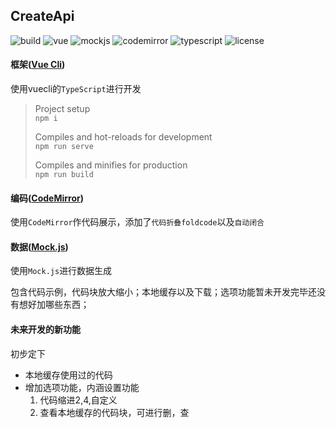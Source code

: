 ## CreateApi
![build](https://img.shields.io/badge/build-passing-brightgreen)
![vue](https://img.shields.io/badge/vue-4.1.2-4DC71F)
![mockjs](https://img.shields.io/badge/mockjs-^1.1.0-4DC71F)
![codemirror](https://img.shields.io/badge/codemirror-^5.50.2-4DC71F)
![typescript](https://img.shields.io/badge/typescript-^3.5.3-4DC71F)
![license](https://img.shields.io/badge/license-MIT-green)

#### 框架([Vue Cli](https://cli.vuejs.org/zh/))
使用vuecli的`TypeScript`进行开发
> Project setup  
> `npm i`  
>  
> Compiles and hot-reloads for development  
> `npm run serve`  
>  
> Compiles and minifies for production  
> `npm run build`

#### 编码([CodeMirror](https://codemirror.net/))
使用`CodeMirror`作代码展示，添加了`代码折叠foldcode`以及`自动闭合`

#### 数据([Mock.js](http://mockjs.com/))
使用`Mock.js`进行数据生成

包含代码示例，代码块放大缩小；本地缓存以及下载；选项功能暂未开发完毕还没有想好加哪些东西；
#### 未来开发的新功能
初步定下
- 本地缓存使用过的代码
- 增加选项功能，内涵设置功能
    1. 代码缩进2,4,自定义
    2. 查看本地缓存的代码块，可进行删，查